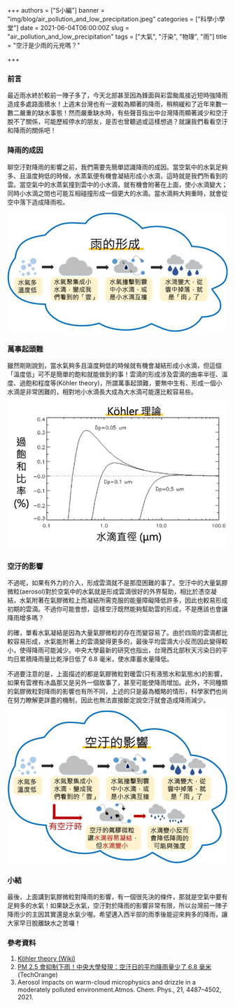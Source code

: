 +++
authors = ["S小編"]
banner = "img/blog/air_pollution_and_low_precipitation.jpeg"
categories = ["科學小學堂"]
date = 2021-06-04T06:00:00Z
slug = "air_pollution_and_low_precipitation"
tags = ["大氣", "汙染", "物理", "雨"]
title = "空汙是少雨的元兇嗎？"

+++
### 前言

最近雨水終於較前一陣子多了，今天北部甚至因為鋒面與彩雲颱風接近短時強降雨造成多處路面積水！上週末台灣也有一波較為顯著的降雨，稍稍緩和了近年來數一數二嚴重的缺水事態！然而嚴重缺水時，有些聲音指出中台灣降雨顯著減少和空汙脫不了關係，可能歷經停水的朋友，是否也曾聽過或這樣想過？就讓我們看看空汙和降雨的關係吧！

### 降雨的成因

聊空汙對降雨的影響之前，我們需要先簡單認識降雨的成因。當空氣中的水氣足夠多、且溫度夠低的時候，水蒸氣便有機會凝結形成小水滴，這時就是我們所看到的雲。當空氣中的水蒸氣撞到雲中的小水滴，就有機會附著在上面，使小水滴變大；同時小水滴之間也可能互相碰撞形成一個更大的水滴。當水滴夠大夠重時，就會從空中落下造成降雨啦。

![](img/blog/rain_formaition.jpg "暖雲降雨成因示意圖")

### 萬事起頭難

雖然剛剛說到，當水氣夠多且溫度夠低的時候就有機會凝結形成小水滴，但這個「溫度低」可不是簡單的飽和就能做到的事！雲滴的形成涉及雲滴的曲率半徑、溫度、過飽和程度等(Köhler theory)，所謂萬事起頭難，要無中生有、形成一個小水滴是非常困難的，相對地小水滴長大成為大水滴可能還比較容易些。

![](img/blog/kohler_theory_2.jpg "Köhler theory中過飽和比率、水滴直徑與凝結核大小的關係示意圖")

### 空汙的影響

不過呢，如果有外力的介入，形成雲滴就不是那麼困難的事了。空汙中的大量氣膠微粒(aerosol)對於空氣中的水氣就是形成雲滴很好的外界幫助，相比於憑空凝結，水氣附著在氣膠微粒上而凝結所需克服的能量障礙降低許多，因此也較易形成初期的雲滴。不過你可能會想，這樣空汙既然能夠幫助雲的形成，不是應該也會讓降雨增多嗎？

的確，單看水氣凝結是因為大量氣膠微粒的存在而變容易了。由於四周的雲滴都比較容易形成，水氣能附著上的雲滴變得更多的，最後平均雲滴大小反而因此變得較小，使得降雨可能減少。中央大學最新的研究也指出，台灣西北部秋天污染日的平均日累積降雨量比乾淨日低了 6.8 毫米，使水庫蓄水量降低。

不過要注意的是，上面描述的都是氣膠微粒對暖雲(只有液態水和氣態水)的影響，如果有雲裡有冰晶那又是另外一個故事了，甚至可能使降雨增加。此外，不同種類的氣膠微粒對降雨的影響也有所不同，上述的只是最為概略的情形，科學家們也尚在努力瞭解更詳盡的機制，因此也無法直接斷定說空汙就會造成降雨減少。

![](img/blog/air_pollution_impact.jpg "空汙對暖雲降雨影響示意圖")

### 小結

最後，上面講到氣膠微粒對降雨的影響，有一個很先決的條件，那就是空氣中要有足夠多的水氣！如果缺乏水氣，空汙對於降雨的影響非常有限，所以台灣前一陣子降雨少的主因其實還是水氣少喔。希望邁入西半部的雨季後能迎來夠多的降雨，讓大家早日脫離缺水之苦囉！

### 參考資料

1. [Köhler theory (Wiki)](https://en.wikipedia.org/wiki/K%C3%B6hler_theory)
2. [PM 2.5 會抑制下雨！中央大學發現：空汙日的平均降雨量少了 6.8 毫米](https://buzzorange.com/techorange/2021/04/28/air-pollution-restrain-rainfall/) (TechOrange)
3. Aerosol impacts on warm-cloud microphysics and drizzle in a moderately polluted environment.Atmos. Chem. Phys., 21, 4487–4502, 2021.